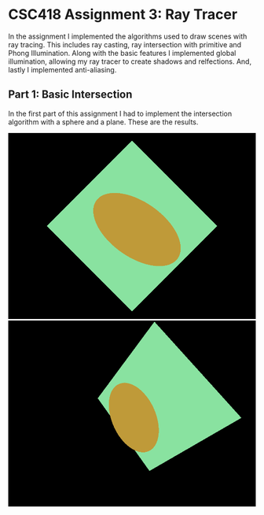 # CSC418 Assignment 3: Ray Tracer
 In the assignment I implemented the algorithms used to draw scenes with ray tracing. This includes ray casting, ray intersection with primitive and Phong Illumination. Along with the basic features I implemented global illumination, allowing my ray tracer to create shadows and relfections. And, lastly I implemented anti-aliasing.
 
 ## Part 1: Basic Intersection
 
 In the first part of this assignment I had to implement the intersection algorithm with a sphere and a plane. These are the results.
 
![Scene Signature](https://raw.githubusercontent.com/SanchitL/RayTracer/master/images/sig1.bmp)
![Scene Signature2](https://raw.githubusercontent.com/SanchitL/RayTracer/master/images/sig2.bmp)
